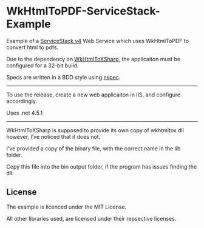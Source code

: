 WkHtmlToPDF-ServiceStack-Example
================================

Example of a [ServiceStack v4](~/ServiceStack/ServiceStack) Web Service which uses WkHtmlToPDF to convert html to pdfs.

Due to the dependency on [WkHtmlToXSharp](/pruiz/WkHtmlToXSharp), the applicaiton must be configured for a 32-bit build.

Specs are written in a BDD style using [nspec](/mattflo/nspec).

---

To use the release, create a new web applicaiton in IIS, and configure accordingly.

Uses .net 4.5.1

---

WkHtmlToXSharp is supposed to provide its own copy of wkhtmltox.dll however,
I've noticed that it does not.

I've provided a copy of the binary file, with the correct name in the lib folder.

Copy this file into the bin output folder, if the program has issues finding the dll.


License
-------
The example is licenced under the MIT License. 

All other libraries used, are licensed under their repsective licenses. 
